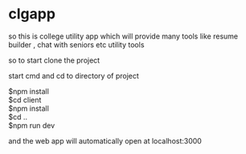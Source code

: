 # clgapp

so this is college utility app which will provide many tools like resume builder , chat with seniors etc utility tools


so to start clone the project

start cmd and cd to directory of project

$npm install<br>
$cd client<br>
$npm install<br>
$cd ..<br>
$npm run dev<br>

and the web app will automatically open at localhost:3000

